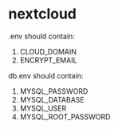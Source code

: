 # nextcloud

.env should contain:
1. CLOUD_DOMAIN
2. ENCRYPT_EMAIL

db.env should contain:
1. MYSQL_PASSWORD
2. MYSQL_DATABASE
3. MYSQL_USER
4. MYSQL_ROOT_PASSWORD
